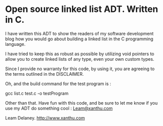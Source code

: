 Open source linked list ADT. Written in C.
==========================================

I have written this ADT to show the readers of my software development blog
how you would go about building a linked list in the C programming language.

I have tried to keep this as robust as possible by utilizing void pointers to
allow you to create linked lists of any type, even your own custom types.

Since I provide no warranty for this code, by using it, you are agreeing to the
terms outlined in the DISCLAIMER.

Oh, and the build command for the test program is :

gcc list.c test.c -o testProgram

Other than that. Have fun with this code, and be sure to let me know if
you use my ADT do something cool : Leam@xanthu.com

Leam Delaney.
http://www.xanthu.com 
